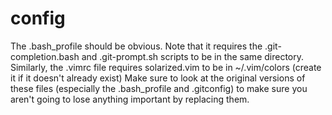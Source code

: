 # config
The .bash_profile should be obvious. Note that it requires the .git-completion.bash and .git-prompt.sh scripts to be in the same directory.
Similarly, the .vimrc file requires solarized.vim to be in ~/.vim/colors (create it if it doesn't already exist)
Make sure to look at the original versions of these files (especially the .bash_profile and .gitconfig) to make sure you aren't going to lose anything important by replacing them.
